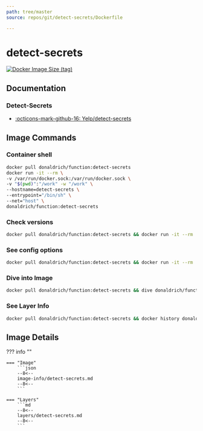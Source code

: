 ```yaml
---
path: tree/master
source: repos/git/detect-secrets/Dockerfile

---
```


# detect-secrets

[![Docker Image Size (tag)](https://img.shields.io/docker/image-size/donaldrich/function/detect-secrets?color=blue&label=donaldrich/function:detect-secrets&logo=docker&style=flat-square)](https://hub.docker.com/r/donaldrich/function/detect-secrets)

## Documentation

### Detect-Secrets

- [:octicons-mark-github-16: Yelp/detect-secrets](https://github.com/Yelp/detect-secrets)

## Image Commands

### Container shell

```sh
docker pull donaldrich/function:detect-secrets
docker run -it --rm \
-v /var/run/docker.sock:/var/run/docker.sock \
-v "$(pwd)":"/work" -w "/work" \
--hostname=detect-secrets \
--entrypoint="/bin/sh" \
--net="host" \
donaldrich/function:detect-secrets
```

### Check versions

```sh
docker pull donaldrich/function:detect-secrets && docker run -it --rm  donaldrich/function:detect-secrets validate
```

### See config options

```sh
docker pull donaldrich/function:detect-secrets && docker run -it --rm  donaldrich/function:detect-secrets help
```

### Dive into Image

```sh
docker pull donaldrich/function:detect-secrets && dive donaldrich/function:detect-secrets
```

### See Layer Info

```sh
docker pull donaldrich/function:detect-secrets && docker history donaldrich/function:detect-secrets
```

## Image Details

??? info ""

    === "Image"
        ```json
        --8<--
        image-info/detect-secrets.md
        --8<--
        ```

    === "Layers"
        ```md
        --8<--
        layers/detect-secrets.md
        --8<--
        ```

